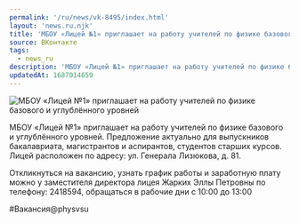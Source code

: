 ```yaml
---
permalink: '/ru/news/vk-8495/index.html'
layout: 'news.ru.njk'
title: 'МБОУ «Лицей №1» приглашает на работу учителей по физике базового и углублённого уровней'
source: ВКонтакте
tags:
  - news_ru
description: 'МБОУ «Лицей №1» приглашает на работу учителей по физике базового и углублённого уровней'
updatedAt: 1687014659
---
```

![МБОУ «Лицей №1» приглашает на работу учителей по физике базового и углублённого уровней](https://sun9-39.userapi.com/impg/Phl9M4LdVrX1kdUGRIE-DAg8NuaaGnT_7-Kwiw/77l-k6-fRGc.jpg?size=510x340&quality=95&sign=b2065b8069ecdb650b3f93b1862d2bde&c_uniq_tag=k9iKZgY_I01TzyHE9ozcg3cJSFzuNJj1ISvm4nHhW7I&type=album)

МБОУ «Лицей №1» приглашает на работу учителей по физике базового и углублённого уровней. Предложение актуально для выпускников бакалавриата, магистрантов и аспирантов, студентов старших курсов. Лицей расположен по адресу: ул. Генерала Лизюкова, д. 81.

Откликнуться на вакансию, узнать график работы и заработную плату можно у заместителя директора лицея Жарких Эллы Петровны по телефону: 2418594, обращаться в рабочие дни с 10:00 до 13:00

#Вакансия@physvsu
